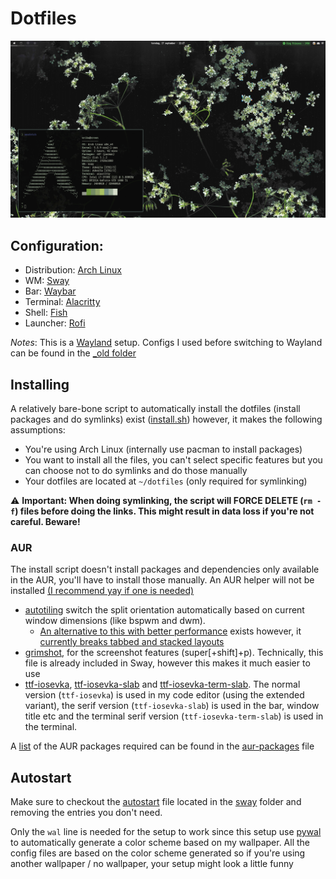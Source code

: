 # Dotfiles

![Screenshot](screenshot.png)

## Configuration:

- Distribution: [Arch Linux](https://www.archlinux.org/)
- WM: [Sway](https://github.com/swaywm/sway)
- Bar: [Waybar](https://github.com/Alexays/Waybar/)
- Terminal: [Alacritty](https://github.com/alacritty/alacritty)
- Shell: [Fish](https://fishshell.com/)
- Launcher: [Rofi](https://github.com/davatorium/rofi/)

*Notes*: This is a [Wayland](https://gitlab.freedesktop.org/wayland) setup. Configs I used before switching to Wayland can be found in the [_old folder](./_old)

## Installing

A relatively bare-bone script to automatically install the dotfiles (install packages and do symlinks) exist ([install.sh](./install.sh)) however, it makes the following assumptions:

- You're using Arch Linux (internally use pacman to install packages)
- You want to install all the files, you can't select specific features but you can choose not to do symlinks and do those manually
- Your dotfiles are located at `~/dotfiles` (only required for symlinking)

⚠️ **Important: When doing symlinking, the script will FORCE DELETE  (`rm -f`) files before doing the links. This might result in data loss if you're not careful. Beware!**

### AUR

The install script doesn't install packages and dependencies only available in the AUR, you'll have to install those manually. An AUR helper will not be installed [(I recommend yay if one is needed)](https://github.com/Jguer/yay)

- [autotiling](https://aur.archlinux.org/packages/autotiling) switch the split orientation automatically based on current window dimensions (like bspwm and dwm).
    - [An alternative to this with better performance](https://github.com/chmln/i3-auto-layout) exists however, it [currently breaks tabbed and stacked layouts](https://github.com/chmln/i3-auto-layout/issues/2)
- [grimshot](https://aur.archlinux.org/packages/grimshot/), for the screenshot features (super[+shift]+p). Technically, this file is already included in Sway, however this makes it much easier to use
- [ttf-iosevka](https://aur.archlinux.org/packages/ttf-iosevka), [ttf-iosevka-slab](https://aur.archlinux.org/packages/ttf-iosevka-slab) and [ttf-iosevka-term-slab](https://aur.archlinux.org/packages/ttf-iosevka-term-slab). The normal version (`ttf-iosevka`) is used in my code editor (using the extended variant), the serif version (`ttf-iosevka-slab`) is used in the bar, window title etc and the terminal serif version (`ttf-iosevka-term-slab`) is used in the terminal.

A [list](https://wiki.archlinux.org/index.php/Pacman/Tips_and_tricks#Install_packages_from_a_list) of the AUR packages required can be found in the [aur-packages](./aur-packages) file

## Autostart

Make sure to checkout the [autostart](./sway/autostart) file located in the [sway](./sway) folder and removing the entries you don't need.

Only the `wal` line is needed for the setup to work since this setup use [pywal](https://github.com/dylanaraps/pywal) to automatically generate a color scheme based on my wallpaper. All the config files are based on the color scheme generated so if you're using another wallpaper / no wallpaper, your setup might look a little funny
